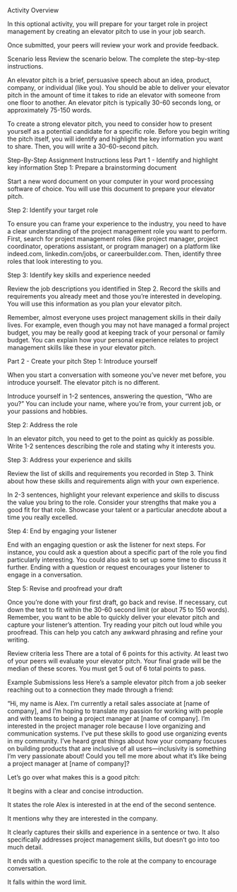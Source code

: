 Activity Overview

In this optional activity, you will prepare for your target role in project management by creating an elevator pitch to use in your job search. 

Once submitted, your peers will review your work and provide feedback.

Scenario
less 
Review the scenario below. The complete the step-by-step instructions.


An elevator pitch is a brief, persuasive speech about an idea, product, company, or individual (like you). You should be able to deliver your elevator pitch in the amount of time it takes to ride an elevator with someone from one floor to another. An elevator pitch is typically 30-60 seconds long, or approximately 75-150 words. 

To create a strong elevator pitch, you need to consider how to present yourself as a potential candidate for a specific role. Before you begin writing the pitch itself, you will identify and highlight the key information you want to share. Then, you will write a 30-60-second pitch. 

Step-By-Step Assignment Instructions
less 
Part 1 - Identify and highlight key information
Step 1: Prepare a brainstorming document

Start a new word document on your computer in your word processing software of choice. You will use this document to prepare your elevator pitch.

Step 2: Identify your target role

To ensure you can frame your experience to the industry, you need to have a clear understanding of the project management role you want to perform. First, search for project management roles (like project manager, project coordinator, operations assistant, or program manager) on a platform like indeed.com, linkedin.com/jobs, or careerbuilder.com. Then, identify three roles that look interesting to you.


Step 3: Identify key skills and experience needed

Review the job descriptions you identified in Step 2. Record the skills and requirements you already meet and those you’re interested in developing. You will use this information as you plan your elevator pitch.

Remember, almost everyone uses project management skills in their daily lives. For example, even though you may not have managed a formal project budget, you may be really good at keeping track of your personal or family budget. You can explain how your personal experience relates to project management skills like these in your elevator pitch. 

Part 2 - Create your pitch
Step 1: Introduce yourself

When you start a conversation with someone you’ve never met before, you introduce yourself. The elevator pitch is no different. 

Introduce yourself in 1-2 sentences, answering the question, “Who are you?” You can include your name, where you’re from, your current job, or your passions and hobbies. 

Step 2: Address the role

In an elevator pitch, you need to get to the point as quickly as possible. Write 1-2 sentences describing the role and stating why it interests you. 

Step 3: Address your experience and skills

Review the list of skills and requirements you recorded in Step 3. Think about how these skills and requirements align with your own experience.

In 2-3 sentences, highlight your relevant experience and skills to discuss the value you bring to the role. Consider your strengths that make you a good fit for that role. Showcase your talent or a particular anecdote about a time you really excelled.


Step 4: End by engaging your listener

End with an engaging question or ask the listener for next steps. For instance, you could ask a question about a specific part of the role you find particularly interesting. You could also ask to set up some time to discuss it further. Ending with a question or request encourages your listener to engage in a conversation. 

Step 5: Revise and proofread your draft

Once you’re done with your first draft, go back and revise. If necessary, cut down the text to fit within the 30-60 second limit (or about 75 to 150 words). Remember, you want to be able to quickly deliver your elevator pitch and capture your listener’s attention. Try reading your pitch out loud while you proofread. This can help you catch any awkward phrasing and refine your writing. 

Review criteria
less 
There are a total of 6 points for this activity. At least two of your peers will evaluate your elevator pitch. Your final grade will be the median of these scores. You must get 5 out of 6 total points to pass.

Example Submissions
less 
Here’s a sample elevator pitch from a job seeker reaching out to a connection they made through a friend: 

“Hi, my name is Alex. I’m currently a retail sales associate at [name of company], and I’m hoping to translate my passion for working with people and with teams to being a project manager at [name of company]. I’m interested in the project manager role because I love organizing and communication systems. I've put these skills to good use organizing events in my community. I’ve heard great things about how your company focuses on building products that are inclusive of all users—inclusivity is something I’m very passionate about! Could you tell me more about what it’s like being a project manager at [name of company]? 

Let’s go over what makes this is a good pitch:

It begins with a clear and concise introduction.

It states the role Alex is interested in at the end of the second sentence.

It mentions why they are interested in the company.

It clearly captures their skills and experience in a sentence or two. It also specifically addresses project management skills, but doesn’t go into too much detail.

It ends with a question specific to the role at the company to encourage conversation. 

It falls within the word limit.